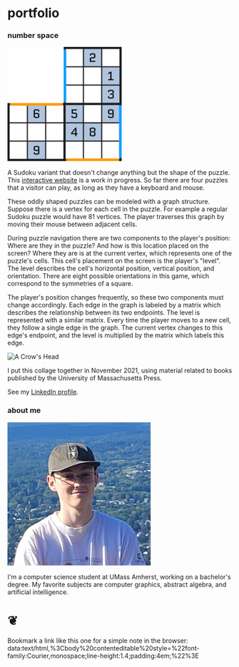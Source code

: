 # portfolio

### number space

![Small Sudoku Puzzle](thumbs/hallway_portals.png)

A Sudoku variant that doesn't change anything but the shape of the puzzle.
This [interactive website](https://06tron.github.io/numberspace/) is a work in progress.
So far there are four puzzles that a visitor can play, as long as they have a keyboard and mouse.

These oddly shaped puzzles can be modeled with a graph structure.
Suppose there is a vertex for each cell in the puzzle.
For example a regular Sudoku puzzle would have 81 vertices.
The player traverses this graph by moving their mouse between adjacent cells.

During puzzle navigation there are two components to the player's position:
Where are they in the puzzle? And how is this location placed on the screen?
Where they are is at the current vertex, which represents one of the puzzle's cells.
This cell's placement on the screen is the player's "level".
The level describes the cell's horizontal position, vertical position, and orientation.
There are eight possible orientations in this game, which correspond to the symmetries of a square.

The player's position changes frequently, so these two components must change accordingly.
Each edge in the graph is labeled by a matrix which describes the relationship between its two endpoints.
The level is represented with a similar matrix.
Every time the player moves to a new cell, they follow a single edge in the graph.
The current vertex changes to this edge's endpoint, and the level is multiplied by the matrix which labels this edge.

![A Crow's Head](A%20Crow's%20Head.png)

I put this collage together in November 2021, using material related to books published by the University of Massachusetts Press.

See my [LinkedIn profile](https://www.linkedin.com/in/3mrichardson/).

### about me

![Portrait Photo](thumbs/mt_tom.jpg)

I'm a computer science student at UMass Amherst, working on a bachelor's degree.
My favorite subjects are computer graphics, abstract algebra, and artificial intelligence.

# &#10086;

Bookmark a link like this one for a simple note in the browser:  
data:text/html,%3Cbody%20contenteditable%20style=%22font-family:Courier,monospace;line-height:1.4;padding:4em;%22%3E
